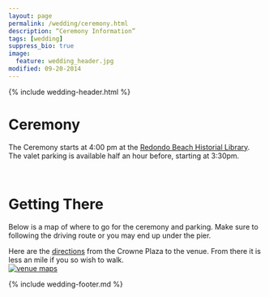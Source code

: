 ```yaml
---
layout: page
permalink: /wedding/ceremony.html
description: “Ceremony Information”
tags: [wedding]
suppress_bio: true
image:
  feature: wedding_header.jpg
modified: 09-20-2014
---
```


{% include wedding-header.html %}

# Ceremony 

The Ceremony starts at 4:00 pm at the <a href="https://www.google.com/maps/place/Redondo+Beach+Historic+Library/@33.837606,-118.389754,15z/data=!4m2!3m1!1s0x0:0x1db6acca8a3fefd2">Redondo Beach Historial Library</a>. The valet parking is available half an hour before, starting at 3:30pm.  

<br />

# Getting There

Below is a map of where to go for the ceremony and parking. Make sure to following the driving route or you may end up under the pier.  

Here are the <a href="https://www.google.com/maps/dir/Crowne+Plaza+Redondo+Beach+And+Marina,+300+N+Harbor+Dr,+Redondo+Beach,+CA+90277/33.8378366,-118.3896522/@33.8416039,-118.3919853,16z/data=!4m9!4m8!1m5!1m1!1s0x80c2b4a00814629f:0x3d03ac1314579099!2m2!1d-118.392478!2d33.845612!1m0!3e2">directions</a> from the Crowne Plaza to the venue. From there it is less an mile if you so wish to walk. 
<br />
<a href="{{ site.image_url }}/venue_map.png">
   <img src="{{ site.image_url }}/venue_map_small.png"
        alt="venue maps"/>
</a>



{% include wedding-footer.md %}

